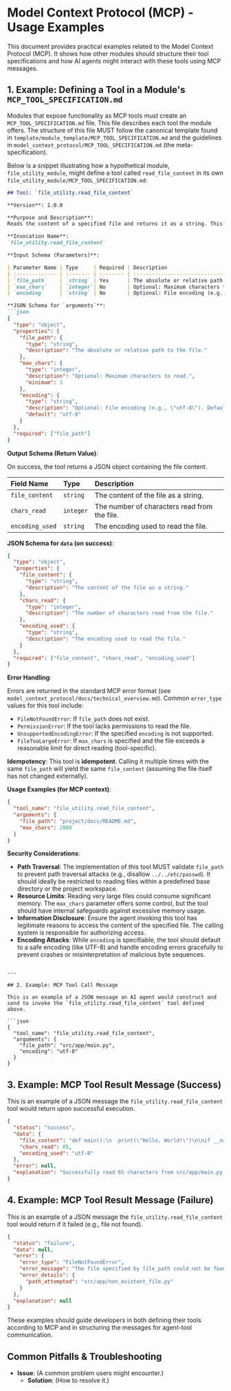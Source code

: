 # Model Context Protocol (MCP) - Usage Examples

This document provides practical examples related to the Model Context Protocol (MCP). It shows how other modules should structure their tool specifications and how AI agents might interact with these tools using MCP messages.

## 1. Example: Defining a Tool in a Module's `MCP_TOOL_SPECIFICATION.md`

Modules that expose functionality as MCP tools must create an `MCP_TOOL_SPECIFICATION.md` file. This file describes each tool the module offers. The structure of this file MUST follow the canonical template found in `template/module_template/MCP_TOOL_SPECIFICATION.md` and the guidelines in `model_context_protocol/MCP_TOOL_SPECIFICATION.md` (the meta-specification).

Below is a snippet illustrating how a hypothetical module, `file_utility_module`, might define a tool called `read_file_content` in its own `file_utility_module/MCP_TOOL_SPECIFICATION.md`:

```markdown
## Tool: `file_utility.read_file_content`

**Version**: 1.0.0

**Purpose and Description**:
Reads the content of a specified file and returns it as a string. This tool is useful for fetching file contents for an agent to process or analyze.

**Invocation Name**:
`file_utility.read_file_content`

**Input Schema (Parameters)**:

| Parameter Name | Type     | Required | Description                                     | Example Value         |
| :------------- | :------- | :------- | :---------------------------------------------- | :-------------------- |
| `file_path`    | `string` | Yes      | The absolute or relative path to the file.    | `"src/data/input.txt"` |
| `max_chars`    | `integer`| No       | Optional: Maximum characters to read.         | `1024`                |
| `encoding`     | `string` | No       | Optional: File encoding (e.g., "utf-8"). Default: "utf-8". | `"utf-8"`             |

**JSON Schema for `arguments`**:
```json
{
  "type": "object",
  "properties": {
    "file_path": {
      "type": "string",
      "description": "The absolute or relative path to the file."
    },
    "max_chars": {
      "type": "integer",
      "description": "Optional: Maximum characters to read.",
      "minimum": 1
    },
    "encoding": {
      "type": "string",
      "description": "Optional: File encoding (e.g., \"utf-8\"). Default: \"utf-8\".",
      "default": "utf-8"
    }
  },
  "required": ["file_path"]
}
```

**Output Schema (Return Value)**:

On success, the tool returns a JSON object containing the file content.

| Field Name     | Type     | Description                                      |
| :------------- | :------- | :----------------------------------------------- |
| `file_content` | `string` | The content of the file as a string.             |
| `chars_read`   | `integer`| The number of characters read from the file.     |
| `encoding_used`| `string` | The encoding used to read the file.              |

**JSON Schema for `data` (on success)**:
```json
{
  "type": "object",
  "properties": {
    "file_content": {
      "type": "string",
      "description": "The content of the file as a string."
    },
    "chars_read": {
      "type": "integer",
      "description": "The number of characters read from the file."
    },
    "encoding_used": {
      "type": "string",
      "description": "The encoding used to read the file."
    }
  },
  "required": ["file_content", "chars_read", "encoding_used"]
}
```

**Error Handling**:

Errors are returned in the standard MCP error format (see `model_context_protocol/docs/technical_overview.md`).
Common `error_type` values for this tool include:
- `FileNotFoundError`: If `file_path` does not exist.
- `PermissionError`: If the tool lacks permissions to read the file.
- `UnsupportedEncodingError`: If the specified `encoding` is not supported.
- `FileTooLargeError`: If `max_chars` is specified and the file exceeds a reasonable limit for direct reading (tool-specific).

**Idempotency**:
This tool is **idempotent**. Calling it multiple times with the same `file_path` will yield the same `file_content` (assuming the file itself has not changed externally).

**Usage Examples (for MCP context)**:

```json
{
  "tool_name": "file_utility.read_file_content",
  "arguments": {
    "file_path": "project/docs/README.md",
    "max_chars": 2000
  }
}
```

**Security Considerations**:
- **Path Traversal**: The implementation of this tool MUST validate `file_path` to prevent path traversal attacks (e.g., disallow `../../etc/passwd`). It should ideally be restricted to reading files within a predefined base directory or the project workspace.
- **Resource Limits**: Reading very large files could consume significant memory. The `max_chars` parameter offers some control, but the tool should have internal safeguards against excessive memory usage.
- **Information Disclosure**: Ensure the agent invoking this tool has legitimate reasons to access the content of the specified file. The calling system is responsible for authorizing access.
- **Encoding Attacks**: While `encoding` is specifiable, the tool should default to a safe encoding (like UTF-8) and handle encoding errors gracefully to prevent crashes or misinterpretation of malicious byte sequences.
```

---

## 2. Example: MCP Tool Call Message

This is an example of a JSON message an AI agent would construct and send to invoke the `file_utility.read_file_content` tool defined above.

```json
{
  "tool_name": "file_utility.read_file_content",
  "arguments": {
    "file_path": "src/app/main.py",
    "encoding": "utf-8"
  }
}
```

## 3. Example: MCP Tool Result Message (Success)

This is an example of a JSON message the `file_utility.read_file_content` tool would return upon successful execution.

```json
{
  "status": "success",
  "data": {
    "file_content": "def main():\n  print(\"Hello, World!\")\n\nif __name__ == \"__main__\":\n  main()",
    "chars_read": 65,
    "encoding_used": "utf-8"
  },
  "error": null,
  "explanation": "Successfully read 65 characters from src/app/main.py using utf-8 encoding."
}
```

## 4. Example: MCP Tool Result Message (Failure)

This is an example of a JSON message the `file_utility.read_file_content` tool would return if it failed (e.g., file not found).

```json
{
  "status": "failure",
  "data": null,
  "error": {
    "error_type": "FileNotFoundError",
    "error_message": "The file specified by file_path could not be found.",
    "error_details": {
      "path_attempted": "src/app/non_existent_file.py"
    }
  },
  "explanation": null
}
```

These examples should guide developers in both defining their tools according to MCP and in structuring the messages for agent-tool communication.

## Common Pitfalls & Troubleshooting

- **Issue**: (A common problem users might encounter.)
  - **Solution**: (How to resolve it.) 